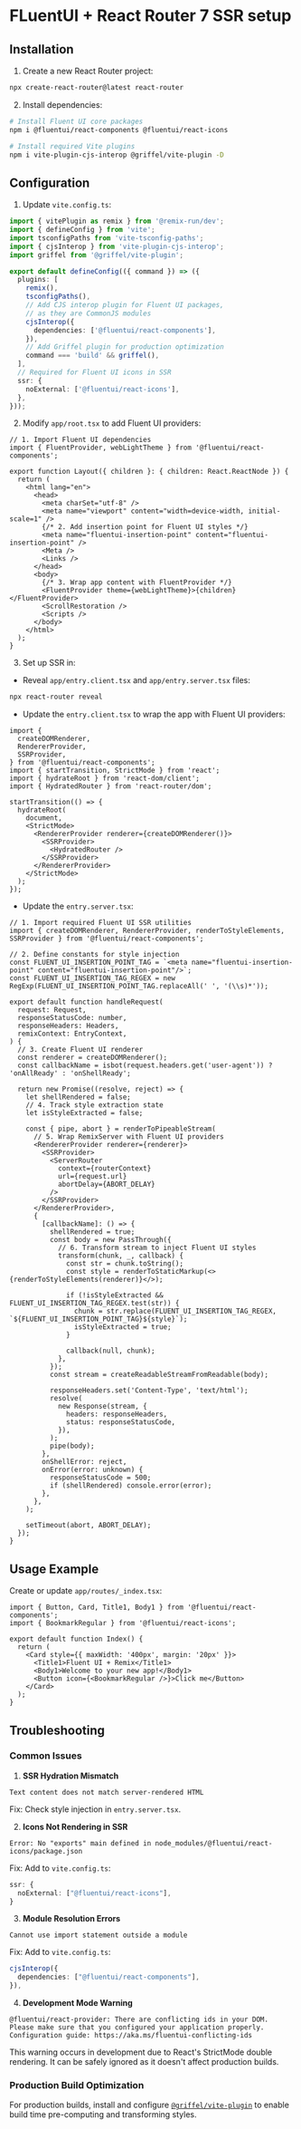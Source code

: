 # FLuentUI + React Router 7 SSR setup

## Installation

1. Create a new React Router project:

```bash
npx create-react-router@latest react-router
```

2. Install dependencies:

```bash
# Install Fluent UI core packages
npm i @fluentui/react-components @fluentui/react-icons

# Install required Vite plugins
npm i vite-plugin-cjs-interop @griffel/vite-plugin -D
```

## Configuration

1. Update `vite.config.ts`:

```ts
import { vitePlugin as remix } from '@remix-run/dev';
import { defineConfig } from 'vite';
import tsconfigPaths from 'vite-tsconfig-paths';
import { cjsInterop } from 'vite-plugin-cjs-interop';
import griffel from '@griffel/vite-plugin';

export default defineConfig(({ command }) => ({
  plugins: [
    remix(),
    tsconfigPaths(),
    // Add CJS interop plugin for Fluent UI packages,
    // as they are CommonJS modules
    cjsInterop({
      dependencies: ['@fluentui/react-components'],
    }),
    // Add Griffel plugin for production optimization
    command === 'build' && griffel(),
  ],
  // Required for Fluent UI icons in SSR
  ssr: {
    noExternal: ['@fluentui/react-icons'],
  },
}));
```

2. Modify `app/root.tsx` to add Fluent UI providers:

```tsx
// 1. Import Fluent UI dependencies
import { FluentProvider, webLightTheme } from '@fluentui/react-components';

export function Layout({ children }: { children: React.ReactNode }) {
  return (
    <html lang="en">
      <head>
        <meta charSet="utf-8" />
        <meta name="viewport" content="width=device-width, initial-scale=1" />
        {/* 2. Add insertion point for Fluent UI styles */}
        <meta name="fluentui-insertion-point" content="fluentui-insertion-point" />
        <Meta />
        <Links />
      </head>
      <body>
        {/* 3. Wrap app content with FluentProvider */}
        <FluentProvider theme={webLightTheme}>{children}</FluentProvider>
        <ScrollRestoration />
        <Scripts />
      </body>
    </html>
  );
}
```

3. Set up SSR in:

- Reveal `app/entry.client.tsx` and `app/entry.server.tsx` files:

```bash
npx react-router reveal
```

- Update the `entry.client.tsx` to wrap the app with Fluent UI providers:

```tsx
import {
  createDOMRenderer,
  RendererProvider,
  SSRProvider,
} from '@fluentui/react-components';
import { startTransition, StrictMode } from 'react';
import { hydrateRoot } from 'react-dom/client';
import { HydratedRouter } from 'react-router/dom';

startTransition(() => {
  hydrateRoot(
    document,
    <StrictMode>
      <RendererProvider renderer={createDOMRenderer()}>
        <SSRProvider>
          <HydratedRouter />
        </SSRProvider>
      </RendererProvider>
    </StrictMode>
  );
});
```

- Update the `entry.server.tsx`:

```tsx
// 1. Import required Fluent UI SSR utilities
import { createDOMRenderer, RendererProvider, renderToStyleElements, SSRProvider } from '@fluentui/react-components';

// 2. Define constants for style injection
const FLUENT_UI_INSERTION_POINT_TAG = `<meta name="fluentui-insertion-point" content="fluentui-insertion-point"/>`;
const FLUENT_UI_INSERTION_TAG_REGEX = new RegExp(FLUENT_UI_INSERTION_POINT_TAG.replaceAll(' ', '(\\s)*'));

export default function handleRequest(
  request: Request,
  responseStatusCode: number,
  responseHeaders: Headers,
  remixContext: EntryContext,
) {
  // 3. Create Fluent UI renderer
  const renderer = createDOMRenderer();
  const callbackName = isbot(request.headers.get('user-agent')) ? 'onAllReady' : 'onShellReady';

  return new Promise((resolve, reject) => {
    let shellRendered = false;
    // 4. Track style extraction state
    let isStyleExtracted = false;

    const { pipe, abort } = renderToPipeableStream(
      // 5. Wrap RemixServer with Fluent UI providers
      <RendererProvider renderer={renderer}>
        <SSRProvider>
          <ServerRouter
            context={routerContext}
            url={request.url}
            abortDelay={ABORT_DELAY}
          />
        </SSRProvider>
      </RendererProvider>,
      {
        [callbackName]: () => {
          shellRendered = true;
          const body = new PassThrough({
            // 6. Transform stream to inject Fluent UI styles
            transform(chunk, _, callback) {
              const str = chunk.toString();
              const style = renderToStaticMarkup(<>{renderToStyleElements(renderer)}</>);

              if (!isStyleExtracted && FLUENT_UI_INSERTION_TAG_REGEX.test(str)) {
                chunk = str.replace(FLUENT_UI_INSERTION_TAG_REGEX, `${FLUENT_UI_INSERTION_POINT_TAG}${style}`);
                isStyleExtracted = true;
              }

              callback(null, chunk);
            },
          });
          const stream = createReadableStreamFromReadable(body);

          responseHeaders.set('Content-Type', 'text/html');
          resolve(
            new Response(stream, {
              headers: responseHeaders,
              status: responseStatusCode,
            }),
          );
          pipe(body);
        },
        onShellError: reject,
        onError(error: unknown) {
          responseStatusCode = 500;
          if (shellRendered) console.error(error);
        },
      },
    );

    setTimeout(abort, ABORT_DELAY);
  });
}
```

## Usage Example

Create or update `app/routes/_index.tsx`:

```tsx
import { Button, Card, Title1, Body1 } from '@fluentui/react-components';
import { BookmarkRegular } from '@fluentui/react-icons';

export default function Index() {
  return (
    <Card style={{ maxWidth: '400px', margin: '20px' }}>
      <Title1>Fluent UI + Remix</Title1>
      <Body1>Welcome to your new app!</Body1>
      <Button icon={<BookmarkRegular />}>Click me</Button>
    </Card>
  );
}
```

## Troubleshooting

### Common Issues

1. **SSR Hydration Mismatch**

```
Text content does not match server-rendered HTML
```

Fix: Check style injection in `entry.server.tsx`.

2. **Icons Not Rendering in SSR**

```
Error: No "exports" main defined in node_modules/@fluentui/react-icons/package.json
```

Fix: Add to `vite.config.ts`:

```ts
ssr: {
  noExternal: ["@fluentui/react-icons"],
}
```

3. **Module Resolution Errors**

```
Cannot use import statement outside a module
```

Fix: Add to `vite.config.ts`:

```ts
cjsInterop({
  dependencies: ["@fluentui/react-components"],
}),
```

4. **Development Mode Warning**

```
@fluentui/react-provider: There are conflicting ids in your DOM.
Please make sure that you configured your application properly.
Configuration guide: https://aka.ms/fluentui-conflicting-ids
```

This warning occurs in development due to React's StrictMode double rendering. It can be safely ignored as it doesn't affect production builds.

### Production Build Optimization

For production builds, install and configure [`@griffel/vite-plugin`](https://griffel.js.org/react/ahead-of-time-compilation/with-vite) to enable build time pre-computing and transforming styles.
